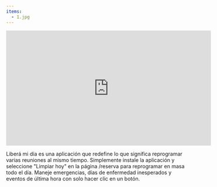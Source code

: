```yaml
---
items:
  - 1.jpg
---
```


<iframe class="w-full aspect-video" width="560" height="315" src="https://www.youtube.com/embed/lPO6SAjkKrQ?start=235" title="YouTube video player" frameborder="0" allow="accelerometer; autoplay; clipboard-write; encrypted-media; gyroscope; picture-in-picture" allowfullscreen></iframe>

Liberá mi día es una aplicación que redefine lo que significa reprogramar varias reuniones al mismo tiempo. Simplemente instale la aplicación y seleccione "Limpiar hoy" en la página /reserva para reprogramar en masa todo el día. Maneje emergencias, días de enfermedad inesperados y eventos de última hora con solo hacer clic en un botón.
